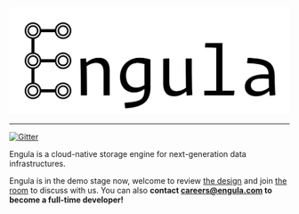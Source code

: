 ![Logo](docs/images/logo-wide.png)

---

[![Gitter](https://badges.gitter.im/engula/contributors.svg)](https://gitter.im/engula/contributors?utm_source=badge&utm_medium=badge&utm_campaign=pr-badge)

Engula is a cloud-native storage engine for next-generation data infrastructures.

Engula is in the demo stage now, welcome to review [the design](docs/design.md) and join [the room](https://gitter.im/engula/contributors) to discuss with us.
You can also **contact careers@engula.com to become a full-time developer!**
